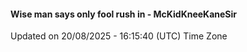 #### Wise man says only fool rush in - McKidKneeKaneSir
Updated on 20/08/2025 - 16:15:40 (UTC) Time Zone
